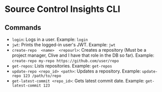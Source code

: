 # Source Control Insights CLI

## Commands

* `login`: Logs in a user. Example: `login`
* `jwt`: Prints the logged-in user's JWT. Example: `jwt`
* `create-repo  <name>  <repourl>`: Creates a repository (Must be a project manager, Clive and I have that role in the DB so far). Example: `create-repo my-repo https://github.com/user/repo`
* `get-repos`: Lists repositories. Example: `get-repos`
* `update-repo <repo_id> <path>`: Updates a repository. Example: `update-repo 123 /path/to/repo`
* `get-latest-commit <repo_id>`: Gets latest commit date. Example: `get-latest-commit 123`
